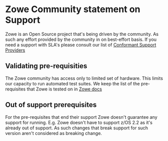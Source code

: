 # Zowe Community statement on Support

Zowe is an Open Source project that's being driven by the community. As such any effort provided by the community in on best-effort basis.
If you need a support with SLA's please consult our list of [Conformant Support Providers](https://openmainframeproject.org/our-projects/zowe-conformant-support-provider-program/)

## Validating pre-requisities

The Zowe community has access only to limited set of hardware. This limits our capacity to run automated test suites. We keep the list of the pre-requisites that
Zowe is tested on in [Zowe docs](https://github.com/zowe/docs-site/blob/tsc/support/matrix/docs/user-guide/systemrequirements-zos.md)

## Out of support prerequisites

For the pre-requisites that end their support Zowe doesn't guarantee any support for running. E.g. Zowe doesn't have to support z/OS 2.2 as it's already out of support. 
As such changes that break support for such version aren't considered as breaking change. 
